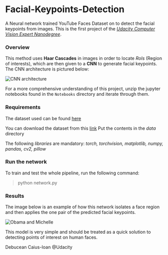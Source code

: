 # Facial-Keypoints-Detection

A Neural network trained YouTube Faces Dataset on  to detect the facial keypoints from images. This is the first project of the [*Udacity Computer Vision Expert Nanodegree*](https://www.udacity.com/course/computer-vision-nanodegree--nd891).

### Overview

This method uses **Haar Cascades** in images in order to locate _RoIs_ (Region of interests), which are then given to a **CNN** to generate facial keypoints. 
The CNN architecture is pictured below:

![CNN architecture](https://i.imgur.com/jwxtQ8C.png)

For a more comprehensive understanding of this project, unzip the jupyter notebooks found in the `Notebooks` directory and iterate through them.

### Requirements

The dataset used can be found [here](https://www.cs.tau.ac.il/~wolf/ytfaces/)

You can download the dataset from this [link](https://s3.amazonaws.com/video.udacity-data.com/topher/2018/May/5aea1b91_train-test-data/train-test-data.zip)
Put the contents in the _data_ directory

The following _libraries_ are mandatory: _torch, torchvision, matplotlib, numpy, pandas, cv2, pillow_ 


### Run the network

To train and test the whole pipeline, run the following command:

>python network.py 

### Results

The image below is an example of how this network isolates a face region and then applies the one pair of the predicted facial keypoints. 

![Obama and Michelle](https://i.imgur.com/YWq5F8o.png)

This model is very simple and should be treated as a quick solution to detecting points of interest on human faces.

Debucean Caius-Ioan @Udacity
